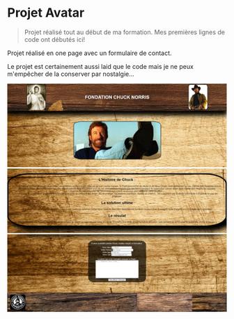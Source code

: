 # Projet Avatar

> Projet réalisé tout au début de ma formation.
> Mes premières lignes de code ont débutés ici!

Projet réalisé en one page avec un formulaire de contact.

Le projet est certainement aussi laid que le code mais je ne peux m'empêcher de la conserver par nostalgie...

![Accueil](https://raw.githubusercontent.com/JauneLoke/Avatar/master/ChuckNorris0.png)
![L'hisotire de Chuck](https://raw.githubusercontent.com/JauneLoke/Avatar/master/ChuckNorris1.png)
![Formulaire de contact](https://raw.githubusercontent.com/JauneLoke/Avatar/master/ChuckNorris2.png)
